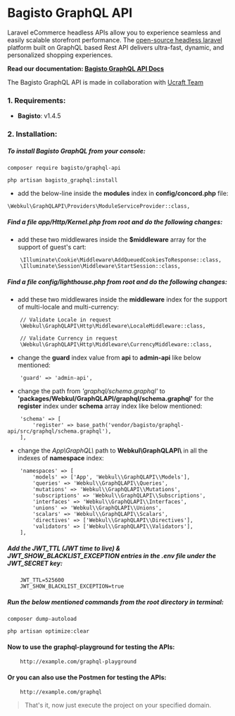 # Bagisto GraphQL API

Laravel eCommerce headless APIs allow you to experience seamless and easily scalable storefront performance. The [open-source headless laravel](https://bagisto.com/en/headless-ecommerce/) platform built on GraphQL based Rest API delivers ultra-fast, dynamic, and personalized shopping experiences.

**Read our documentation: [Bagisto GraphQL API Docs](https://devdocs.bagisto.com/1.x/graphql-admin-api/)**


The Bagisto GraphQL API is made in collaboration with <a href="https://www.ucraft.com/">Ucraft Team</a>


### 1. Requirements:

* **Bagisto**: v1.4.5

### 2. Installation:

##### To install Bagisto GraphQL from your console:

~~~
composer require bagisto/graphql-api
~~~

~~~
php artisan bagisto_graphql:install
~~~

* add the below-line inside the **modules** index in **config/concord.php** file:

~~~
\Webkul\GraphQLAPI\Providers\ModuleServiceProvider::class,
~~~

##### Find a file app/Http/Kernel.php from root and do the following changes:

* add these two middlewares inside the **$middleware** array for the support of guest's cart:

~~~
    \Illuminate\Cookie\Middleware\AddQueuedCookiesToResponse::class,
    \Illuminate\Session\Middleware\StartSession::class,
~~~

##### Find a file config/lighthouse.php from root and do the following changes:

* add these two middlewares inside the **middleware** index for the support of multi-locale and multi-currency:

~~~
    // Validate Locale in request
    \Webkul\GraphQLAPI\Http\Middleware\LocaleMiddleware::class,
    
    // Validate Currency in request
    \Webkul\GraphQLAPI\Http\Middleware\CurrencyMiddleware::class,
~~~

* change the **guard** index value from **api** to **admin-api** like below mentioned:

~~~
    'guard' => 'admin-api',
~~~

* change the path from *'graphql/schema.graphql'* to **'packages/Webkul/GraphQLAPI/graphql/schema.graphql'** for the **register** index under **schema** array index like below mentioned:

~~~
    'schema' => [
        'register' => base_path('vendor/bagisto/graphql-api/src/graphql/schema.graphql'),
    ],
~~~

* change the *App\\GraphQL\\* path to **Webkul\\GraphQLAPI\\** in all the indexes of **namespace** index:

~~~
    'namespaces' => [
        'models' => ['App', 'Webkul\\GraphQLAPI\\Models'],
        'queries' => 'Webkul\\GraphQLAPI\\Queries',
        'mutations' => 'Webkul\\GraphQLAPI\\Mutations',
        'subscriptions' => 'Webkul\\GraphQLAPI\\Subscriptions',
        'interfaces' => 'Webkul\\GraphQLAPI\\Interfaces',
        'unions' => 'Webkul\\GraphQLAPI\\Unions',
        'scalars' => 'Webkul\\GraphQLAPI\\Scalars',
        'directives' => ['Webkul\\GraphQLAPI\\Directives'],
        'validators' => ['Webkul\\GraphQLAPI\\Validators'],
    ],
~~~

##### Add the JWT_TTL (JWT time to live) & JWT_SHOW_BLACKLIST_EXCEPTION entries in the .env file under the JWT_SECRET key:

~~~
    JWT_TTL=525600
    JWT_SHOW_BLACKLIST_EXCEPTION=true
~~~

##### Run the below mentioned commands from the root directory in terminal:

~~~
composer dump-autoload
~~~

~~~
php artisan optimize:clear
~~~

#### Now to use the graphql-playground for testing the APIs:

~~~
    http://example.com/graphql-playground
~~~

#### Or you can also use the Postmen for testing the APIs:

~~~
    http://example.com/graphql
~~~
> That's it, now just execute the project on your specified domain.
